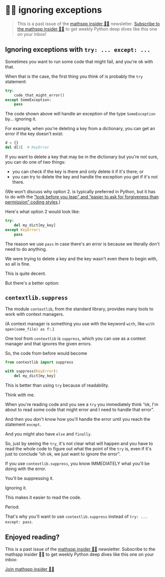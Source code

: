 # 🐍🚀 ignoring exceptions

 > This is a past issue of the [mathspp insider 🐍🚀](/insider) newsletter. [Subscribe to the mathspp insider 🐍🚀](/insider#subscribe) to get weekly Python deep dives like this one on your inbox!

## Ignoring exceptions with `try: ... except: ...`

Sometimes you want to run some code that might fail, and you're ok with that.

When that is the case, the first thing you think of is probably the `try` statement:

```python
try:
    code_that_might_error()
except SomeException:
    pass
```

The code shown above will handle an exception of the type `SomeException` by... ignoring it.

For example, when you're deleting a key from a dictionary, you can get an error if the key doesn't exist:

```python
d = {}
del d[3]  # KeyError
```

If you want to delete a key that may be in the dictionary but you're not sure, you can do one of two things:

 - you can check if the key is there and only delete it if it's there; or
 - you can try to delete the key and handle the exception you get if it's not there.

(We won't discuss why option 2. is typically preferred in Python, but it has to do with the [“look before you leap” and “easier to ask for forgiveness than permission” coding styles](/blog/pydonts/eafp-and-lbyl-coding-styles).)

Here's what option 2 would look like:

```python
try:
    del my_dict[my_key]
except KeyError:
    pass
```

The reason we use `pass` in case there's an error is because we literally don't need to do anything.

We were trying to delete a key and the key wasn't even there to begin with, so all is fine.

This is quite decent.

But there's a better option:

## `contextlib.suppress`

The module `contextlib`, from the standard library, provides many tools to work with context managers.

(A context manager is something you use with the keyword `with`, like `with open(some_file) as f:`.)

One tool from `contextlib` is `suppress`, which you can use as a context manager and that ignores the given errors.

So, the code from before would become

```python
from contextlib import suppress

with suppress(KeyError):
    del my_dict[my_key]
```

This is better than using `try` because of readability.

Think with me.

When you're reading code and you see a `try` you immediately think “ok, I'm about to read some code that might error and I need to handle that error”.

And then you don't know how you'll handle the error until you reach the statement `except`.

And you might also have `else` and `finally`.

So, just by seeing the `try`, it's not clear what will happen and you have to read the whole code to figure out what the point of the `try` is, even if it's just to conclude “oh ok, we just want to ignore the error”.

If you use `contextlib.suppress`, you know IMMEDIATELY what you'll be doing with the error.

You'll be suppressing it.

Ignoring it.

This makes it easier to read the code.

Period.

That's why you'll want to use `contextlib.suppress` instead of `try: ... except: pass`.


## Enjoyed reading?

This is a past issue of the [mathspp insider 🐍🚀](/insider) newsletter.
Subscribe to the mathspp insider 🐍🚀 to get weekly Python deep dives like this one on your inbox:

[Join mathspp insider 🐍🚀](?classes=btn,btn-lg,btn-center#subscribe)
